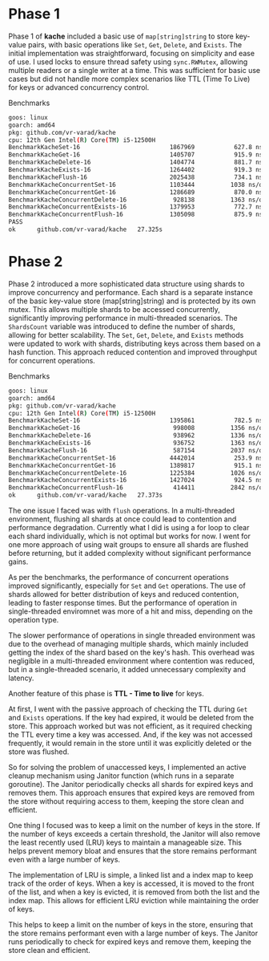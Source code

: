 # Phase 1

Phase 1 of **kache** included a basic use of `map[string]string` to store key-value pairs, with basic operations like `Set`, `Get`, `Delete`, and `Exists`. The initial implementation was straightforward, focusing on simplicity and ease of use.
I used locks to ensure thread safety using `sync.RWMutex`, allowing multiple readers or a single writer at a time. This was sufficient for basic use cases but did not handle more complex scenarios like TTL (Time To Live) for keys or advanced concurrency control.

Benchmarks
```bash
goos: linux
goarch: amd64
pkg: github.com/vr-varad/kache
cpu: 12th Gen Intel(R) Core(TM) i5-12500H
BenchmarkKacheSet-16                    	 1867969	       627.8 ns/op
BenchmarkKacheGet-16                    	 1405707	       915.9 ns/op
BenchmarkKacheDelete-16                 	 1404774	       881.7 ns/op
BenchmarkKacheExists-16                 	 1264402	       919.3 ns/op
BenchmarkKacheFlush-16                  	 2025438	       734.1 ns/op
BenchmarkKacheConcurrentSet-16          	 1103444	      1038 ns/op
BenchmarkKacheConcurrentGet-16          	 1286689	       870.0 ns/op
BenchmarkKacheConcurrentDelete-16       	  928138	      1363 ns/op
BenchmarkKacheConcurrentExists-16       	 1379953	       772.7 ns/op
BenchmarkKacheConcurrentFlush-16        	 1305098	       875.9 ns/op
PASS
ok  	github.com/vr-varad/kache	27.325s
```

# Phase 2

Phase 2 introduced a more sophisticated data structure using shards to improve concurrency and performance. Each shard is a separate instance of the basic key-value store (map[string]string) and is protected by its own mutex. This allows multiple shards to be accessed concurrently, significantly improving performance in multi-threaded scenarios.
The `ShardsCount` variable was introduced to define the number of shards, allowing for better scalability. The `Set`, `Get`, `Delete`, and `Exists` methods were updated to work with shards, distributing keys across them based on a hash function. This approach reduced contention and improved throughput for concurrent operations.

Benchmarks
```bash
goos: linux
goarch: amd64
pkg: github.com/vr-varad/kache
cpu: 12th Gen Intel(R) Core(TM) i5-12500H
BenchmarkKacheSet-16                    	 1395861	       782.5 ns/op
BenchmarkKacheGet-16                    	  998008	      1356 ns/op
BenchmarkKacheDelete-16                 	  938962	      1336 ns/op
BenchmarkKacheExists-16                 	  936752	      1363 ns/op
BenchmarkKacheFlush-16                  	  587154	      2037 ns/op
BenchmarkKacheConcurrentSet-16          	 4442014	       253.9 ns/op
BenchmarkKacheConcurrentGet-16          	 1389817	       915.1 ns/op
BenchmarkKacheConcurrentDelete-16       	 1225384	      1026 ns/op
BenchmarkKacheConcurrentExists-16       	 1427024	       924.5 ns/op
BenchmarkKacheConcurrentFlush-16        	  414411	      2842 ns/op
ok  	github.com/vr-varad/kache	27.373s
```

The one issue I faced was with `flush` operations. In a multi-threaded environment, flushing all shards at once could lead to contention and performance degradation. Currently what I did is using a for loop to clear each shard individually, which is not optimal but works for now. I went for one more approach of using wait groups to ensure all shards are flushed before returning, but it added complexity without significant performance gains.

As per the benchmarks, the performance of concurrent operations improved significantly, especially for `Set` and `Get` operations. The use of shards allowed for better distribution of keys and reduced contention, leading to faster response times. But the performance of operation in single-threaded enviromnet was more of a hit and miss, depending on the operation type.

The slower performance of operations in single threaded environment was due to the overhead of managing multiple shards, which mainly included getting the index of the shard based on the key's hash. This overhead was negligible in a multi-threaded environment where contention was reduced, but in a single-threaded scenario, it added unnecessary complexity and latency.

Another feature of this phase is **TTL - Time to live** for keys.

At first, I went with the passive approach of checking the TTL during `Get` and `Exists` operations. If the key had expired, it would be deleted from the store. This approach worked but was not efficient, as it required checking the TTL every time a key was accessed. And, if the key was not accessed frequently, it would remain in the store until it was explicitly deleted or the store was flushed.


So for solving the problem of unaccessed keys, I implemented an active cleanup mechanism using Janitor function (which runs in a separate goroutine). The Janitor periodically checks all shards for expired keys and removes them. This approach ensures that expired keys are removed from the store without requiring access to them, keeping the store clean and efficient.

One thing I focused was to keep a limit on the number of keys in the store. If the number of keys exceeds a certain threshold, the Janitor will also remove the least recently used (LRU) keys to maintain a manageable size. This helps prevent memory bloat and ensures that the store remains performant even with a large number of keys.

The implementation of LRU is simple, a linked list and a index map to keep track of the order of keys. When a key is accessed, it is moved to the front of the list, and when a key is evicted, it is removed from both the list and the index map. This allows for efficient LRU eviction while maintaining the order of keys.

This helps to keep a limit on the number of keys in the store, ensuring that the store remains performant even with a large number of keys. The Janitor runs periodically to check for expired keys and remove them, keeping the store clean and efficient.